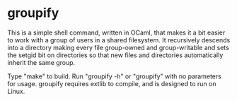 # groupify

This is a simple shell command, written in OCaml, that makes it a bit easier
to work with a group of users in a shared filesystem. It recursively descends
into a directory making every file group-owned and group-writable and sets the
setgid bit on directories so that new files and directories automatically
inherit the same group.

Type "make" to build. Run "groupify -h" or "groupify" with no parameters for
usage. groupify requires extlib to compile, and is designed to run on Linux.
